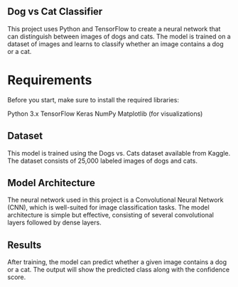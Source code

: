 ## Dog vs Cat Classifier
This project uses Python and TensorFlow to create a neural network that can distinguish between images of dogs and cats. The model is trained on a dataset of images and learns to classify whether an image contains a dog or a cat.

# Requirements
Before you start, make sure to install the required libraries:

Python 3.x
TensorFlow
Keras
NumPy
Matplotlib (for visualizations)

## Dataset
This model is trained using the Dogs vs. Cats dataset available from Kaggle. 
The dataset consists of 25,000 labeled images of dogs and cats.

## Model Architecture
The neural network used in this project is a Convolutional Neural Network (CNN), which is well-suited for image classification tasks. The model architecture is simple but effective, consisting of several convolutional layers followed by dense layers.

## Results
After training, the model can predict whether a given image contains a dog or a cat. The output will show the predicted class along with the confidence score.

